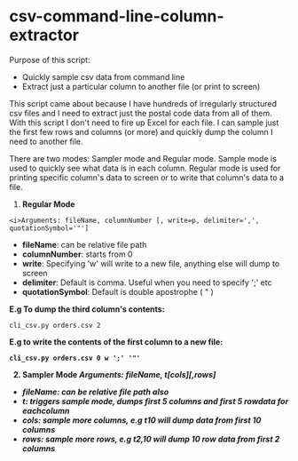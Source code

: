 csv-command-line-column-extractor
=================================

Purpose of this script:
 - Quickly sample csv data from command line
 - Extract just a particular column to another file (or print to screen)

This script came about because I have hundreds of irregularly structured csv files and I need to extract just the postal code data from all of them. With this script I don't need to fire up Excel for each file. I can sample just the first few rows and columns (or more) and quickly dump the column I need to another file. 

There are two modes: Sampler mode and Regular mode. Sample mode is used to quickly see what data is in each column. Regular mode is used for printing specific column's data to screen or to write that column's data to a file.


  1. <b>Regular Mode</b>
  
    <i>Arguments: fileName, columnNumber [, write=p, delimiter=',', quotationSymbol='"']  

  - <b>fileName</b>: can be relative file path
  - <b>columnNumber</b>: starts from 0
  - <b>write</b>: Specifying 'w' will write to a new file, anything else will dump to screen
  - <b>delimiter</b>: Default is comma. Useful when you need to specify ';' etc
  - <b>quotationSymbol</b>: Default is double apostrophe ( " )
  

  <b>E.g To dump the third column's contents:</b>

    cli_csv.py orders.csv 2

  <b>E.g to write the contents of the first column to a new file:

    cli_csv.py orders.csv 0 w ';' '"'

  
  2. <b>Sampler Mode</b> 
    <i>Arguments: fileName, t[cols][,rows]

  - <b>fileName</b>: can be relative file path also
  - <b>t</b>: triggers sample mode, dumps first 5 columns and first 5 rowdata for eachcolumn
  - <b>cols</b>: sample more columns, e.g t10 will dump data from first 10 columns
  - <b>rows</b>: sample more rows, e.g t2,10 will dump 10 row data from first 2 columns

